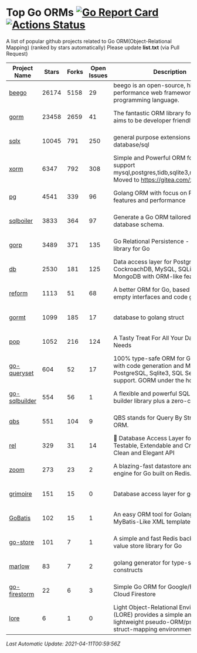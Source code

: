 # Top Go ORMs [![Go Report Card](https://goreportcard.com/badge/github.com/d-tsuji/awesome-go-orms)](https://goreportcard.com/report/github.com/d-tsuji/awesome-go-orms) [![Actions Status](https://github.com/d-tsuji/awesome-go-orms/workflows/CI/badge.svg)](https://github.com/d-tsuji/awesome-go-orms/actions)
A list of popular github projects related to Go ORM(Object-Relational Mapping) (ranked by stars automatically)
Please update **list.txt** (via Pull Request)

| Project Name | Stars | Forks | Open Issues | Description | Last Update |
| ------------ | ----- | ----- | ----------- | ----------- | ----------- |
| [beego](https://github.com/beego/beego) | 26174 | 5158 | 29 | beego is an open-source, high-performance web framework for the Go programming language. | 2021-04-10 17:38:05 |
| [gorm](https://github.com/go-gorm/gorm) | 23458 | 2659 | 41 | The fantastic ORM library for Golang, aims to be developer friendly | 2021-04-10 18:48:52 |
| [sqlx](https://github.com/jmoiron/sqlx) | 10045 | 791 | 250 | general purpose extensions to golang's database/sql | 2021-04-10 19:46:34 |
| [xorm](https://github.com/go-xorm/xorm) | 6347 | 792 | 308 | Simple and Powerful ORM for Go, support mysql,postgres,tidb,sqlite3,mssql,oracle, Moved to https://gitea.com/xorm/xorm | 2021-04-10 22:54:50 |
| [pg](https://github.com/go-pg/pg) | 4541 | 339 | 96 | Golang ORM with focus on PostgreSQL features and performance | 2021-04-10 16:21:37 |
| [sqlboiler](https://github.com/volatiletech/sqlboiler) | 3833 | 364 | 97 | Generate a Go ORM tailored to your database schema. | 2021-04-10 15:59:13 |
| [gorp](https://github.com/go-gorp/gorp) | 3489 | 371 | 135 | Go Relational Persistence - an ORM-ish library for Go | 2021-04-05 10:55:19 |
| [db](https://github.com/upper/db) | 2530 | 181 | 125 | Data access layer for PostgreSQL, CockroachDB, MySQL, SQLite and MongoDB with ORM-like features. | 2021-04-10 16:40:44 |
| [reform](https://github.com/go-reform/reform) | 1113 | 51 | 68 | A better ORM for Go, based on non-empty interfaces and code generation. | 2021-04-10 11:52:20 |
| [gormt](https://github.com/xxjwxc/gormt) | 1099 | 185 | 17 | database to golang struct | 2021-04-09 03:38:18 |
| [pop](https://github.com/gobuffalo/pop) | 1052 | 216 | 124 | A Tasty Treat For All Your Database Needs | 2021-04-08 07:20:20 |
| [go-queryset](https://github.com/jirfag/go-queryset) | 604 | 52 | 17 | 100% type-safe ORM for Go (Golang) with code generation and MySQL, PostgreSQL, Sqlite3, SQL Server support. GORM under the hood. | 2021-04-06 01:44:59 |
| [go-sqlbuilder](https://github.com/huandu/go-sqlbuilder) | 554 | 56 | 1 | A flexible and powerful SQL string builder library plus a zero-config ORM. | 2021-04-10 19:35:43 |
| [qbs](https://github.com/coocood/qbs) | 551 | 104 | 9 | QBS stands for Query By Struct. A Go ORM. | 2021-02-23 06:06:44 |
| [rel](https://github.com/go-rel/rel) | 329 | 31 | 14 | :gem: Database Access Layer for Golang - Testable, Extendable and Crafted Into a Clean and Elegant API | 2021-04-06 14:15:36 |
| [zoom](https://github.com/albrow/zoom) | 273 | 23 | 2 | A blazing-fast datastore and querying engine for Go built on Redis. | 2021-04-08 03:41:17 |
| [grimoire](https://github.com/Fs02/grimoire) | 151 | 15 | 0 | Database access layer for golang | 2021-03-07 09:16:34 |
| [GoBatis](https://github.com/runner-mei/GoBatis) | 102 | 15 | 1 | An easy ORM tool for Golang, support MyBatis-Like XML template SQL | 2021-04-08 05:05:07 |
| [go-store](https://github.com/gosuri/go-store) | 101 | 7 | 1 | A simple and fast Redis backed key-value store library for Go | 2021-03-20 12:53:43 |
| [marlow](https://github.com/dadleyy/marlow) | 83 | 7 | 2 | golang generator for type-safe sql api constructs | 2021-02-04 04:52:23 |
| [go-firestorm](https://github.com/jschoedt/go-firestorm) | 22 | 6 | 3 | Simple Go ORM for Google/Firebase Cloud Firestore | 2021-01-06 17:56:58 |
| [lore](https://github.com/abrahambotros/lore) | 6 | 1 | 0 | Light Object-Relational Environment (LORE) provides a simple and lightweight pseudo-ORM/pseudo-struct-mapping environment for Go | 2020-07-01 08:56:52 |

*Last Automatic Update: 2021-04-11T00:59:56Z*